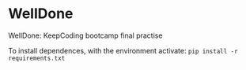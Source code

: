 # WellDone
WellDone: KeepCoding bootcamp final practise

To install dependences, with the environment activate:
```pip install -r requirements.txt```
